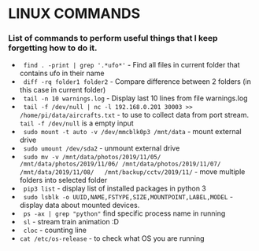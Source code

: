 # LINUX COMMANDS
### List of commands to perform useful things that I keep forgetting how to do it.

* ``` find . -print | grep '.*ufo*'``` - Find all files in current folder that contains ufo in their name
* ``` diff -rq folder1 folder2``` - Compare difference between 2 folders (in this case in current folder)
* ``` tail -n 10 warnings.log``` - Display last 10 lines from file warnings.log
* ``` tail -f /dev/null | nc -l 192.168.0.201 30003 >> /home/pi/data/aircrafts.txt``` - to use to collect data from port stream. `tail -f /dev/null` is a empty input 
* ``` sudo mount -t auto -v /dev/mmcblk0p3 /mnt/data``` - mount external drive
* ``` sudo umount /dev/sda2``` - unmount external drive
* ``` sudo mv -v /mnt/data/photos/2019/11/05/ /mnt/data/photos/2019/11/06/ /mnt/data/photos/2019/11/07/ /mnt/data/2019/11/08/   /mnt/backup/cctv/2019/11/``` - move multiple folders into selected folder 
* ``` pip3 list``` - display list of installed packages in python 3
* ``` sudo lsblk -o UUID,NAME,FSTYPE,SIZE,MOUNTPOINT,LABEL,MODEL``` - display data about mounted devices.
* ```  ps -ax | grep "python" ``` find specific process name in running
* ``` sl``` - stream train animation :D
* ``` cloc``` - counting line 
* ```cat /etc/os-release```  - to check what OS you are running

